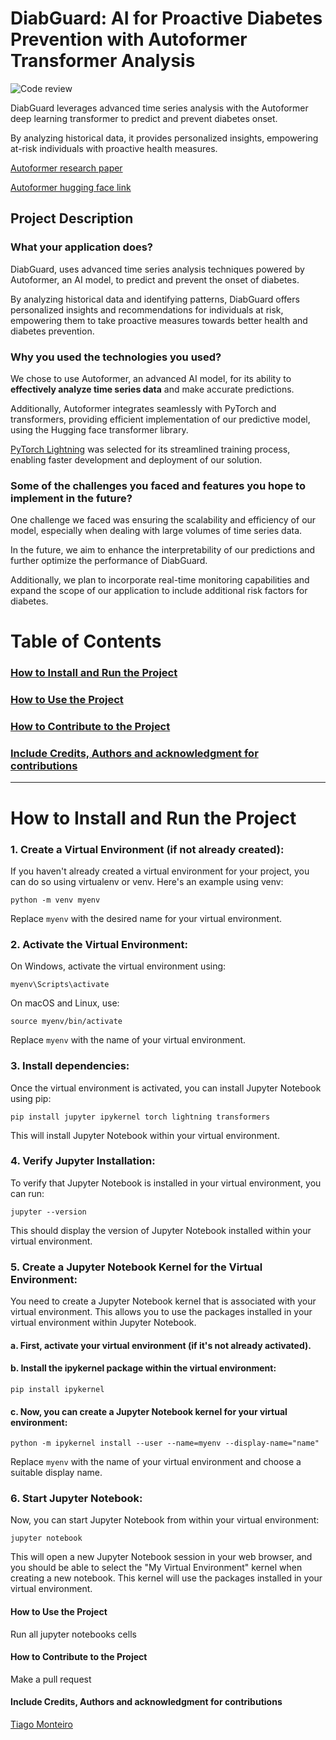 # DiabGuard: AI for Proactive Diabetes Prevention with Autoformer Transformer Analysis

![Code review](https://github.com/IEEE-NOVA-SB/DiabGuard-Proactive-Diabetes-Prevention-with-Autoformer-Time-Series-Analysis/blob/main/pair_programming.png
)

DiabGuard leverages advanced time series analysis with the Autoformer deep learning transformer to predict and prevent diabetes onset. 

By analyzing historical data, it provides personalized insights, empowering at-risk individuals with proactive health measures.

[Autoformer research paper](https://arxiv.org/abs/2106.13008)

[Autoformer hugging face link](https://huggingface.co/docs/transformers/main/model_doc/autoformer)


## Project Description

### What your application does?

DiabGuard, uses advanced time series analysis techniques powered by Autoformer, an AI model, to predict and prevent the onset of diabetes. 

By analyzing historical data and identifying patterns, DiabGuard offers personalized insights and recommendations for individuals at risk, empowering them to take proactive measures towards better health and diabetes prevention. 
 
### Why you used the technologies you used?

We chose to use Autoformer, an advanced AI model, for its ability to **effectively analyze time series data** and make accurate predictions. 

Additionally, Autoformer integrates seamlessly with PyTorch and transformers, providing efficient implementation of our predictive model, using the Hugging face transformer library.

[PyTorch Lightning](https://lightning.ai/docs/pytorch/stable/) was selected for its streamlined training process, enabling faster development and deployment of our solution.    
    
### Some of the challenges you faced and features you hope to implement in the future?

One challenge we faced was ensuring the scalability and efficiency of our model, especially when dealing with large volumes of time series data. 

In the future, we aim to enhance the interpretability of our predictions and further optimize the performance of DiabGuard. 

Additionally, we plan to incorporate real-time monitoring capabilities and expand the scope of our application to include additional risk factors for diabetes.



# Table of Contents
### [ How to Install and Run the Project ](#How_to_install)

### [ How to Use the Project ](#How_to_use)

### [ How to Contribute to the Project ](#how_to_contribute)

### [ Include Credits, Authors and acknowledgment for contributions ](#credits)


----



<a name="How_to_install">

# How to Install and Run the Project

### 1. Create a Virtual Environment (if not already created):
If you haven't already created a virtual environment for your project, you can do so using virtualenv or venv. Here's an example using venv:

```
python -m venv myenv
```


Replace ```myenv``` with the desired name for your virtual environment.

### 2. Activate the Virtual Environment:
On Windows, activate the virtual environment using:

```
myenv\Scripts\activate
```


On macOS and Linux, use:
```
source myenv/bin/activate
```
Replace ```myenv``` with the name of your virtual environment.


### 3. Install dependencies:
Once the virtual environment is activated, you can install Jupyter Notebook using pip:

```
pip install jupyter ipykernel torch lightning transformers
```
This will install Jupyter Notebook within your virtual environment.

### 4. Verify Jupyter Installation:
To verify that Jupyter Notebook is installed in your virtual environment, you can run:


```
jupyter --version
```

This should display the version of Jupyter Notebook installed within your virtual environment.

### 5. Create a Jupyter Notebook Kernel for the Virtual Environment:
You need to create a Jupyter Notebook kernel that is associated with your virtual environment. This allows you to use the packages installed in your virtual environment within Jupyter Notebook.

#### a. First, activate your virtual environment (if it's not already activated).

#### b. Install the ipykernel package within the virtual environment:

```
pip install ipykernel
```
#### c. Now, you can create a Jupyter Notebook kernel for your virtual environment:


```
python -m ipykernel install --user --name=myenv --display-name="name"
```

Replace ```myenv``` with the name of your virtual environment and choose a suitable display name.

### 6. Start Jupyter Notebook:
Now, you can start Jupyter Notebook from within your virtual environment:

```
jupyter notebook
```
This will open a new Jupyter Notebook session in your web browser, and you should be able to select the "My Virtual Environment" kernel when creating a new notebook. This kernel will use the packages installed in your virtual environment.
</a>

<a name="How_to_use">


#### How to Use the Project

Run all jupyter notebooks cells
</a>


<a name="how_to_contribute">


#### How to Contribute to the Project

Make a pull request

</a>

<a name="credits">

#### Include Credits, Authors and acknowledgment for contributions

</a>

[Tiago Monteiro](https://www.linkedin.com/in/tiago-monteiro-)
